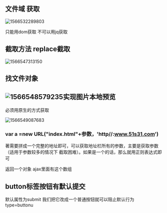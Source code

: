 ## 文件域 获取

![1566532289803](C:\Users\HP\AppData\Roaming\Typora\typora-user-images\1566532289803.png)

只能用dom获取 不可以用jq获取





## 截取方法  replace截取

![1566547313150](C:\Users\HP\AppData\Roaming\Typora\typora-user-images\1566547313150.png)

## 找文件对象

## ![1566548579235](C:\Users\HP\AppData\Roaming\Typora\typora-user-images\1566548579235.png)实现图片本地预览

必须用原生的方式获取

![1566549087683](C:\Users\HP\AppData\Roaming\Typora\typora-user-images\1566549087683.png)

### var  a =new URL("index.html"+参数，'http//:www.51s31.com')

著需要拼成一个完整的地址即可，可以获取地址栏所有的参数，主要是获取参数（适用于参数较多的情况下 截取困难）。如果是一个的话，那么就用正则表达式即可

返回一个对象 ajax里面有这个数组



## button标签按钮有默认提交 

默认属性为submit 我们把它改成一个普通按钮就可以阻止默认行为 type=buttonu

